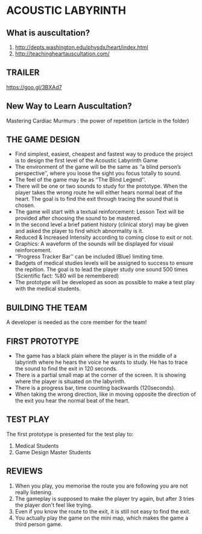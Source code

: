 # ACOUSTIC LABYRINTH


## What is auscultation?

1. http://depts.washington.edu/physdx/heart/index.html
2. http://teachingheartauscultation.com/


## TRAILER

https://goo.gl/3BXAd7


## New Way to Learn Auscultation?

Mastering Cardiac Murmurs : the power of repetition (article in the folder)


## THE GAME DESIGN

* Find simplest, easiest, cheapest and fastest way to produce the project is to design the first level of the Acoustic Labyrinth Game
* The environment of the game will be the same as ‘’a blind person’s perspective’’, where you loose the sight you focus totally to sound.
* The feel of the game may be as ‘’The Blind Legend’’.
* There will be one or two sounds to study for the prototype. When the player takes the wrong route he will either hears normal beat of the heart. The goal is to find the exit through tracing the sound that is chosen.
* The game will start with a textual reinforcement: Lesson Text will be provided after choosing the sound to be mastered.
* In the second level a brief patient history (clinical story) may be given and asked the player to find which abnormality is it.
* Reduced & Increased Intensity according to coming close to exit or not.
* Graphics: A waveform of the sounds will be displayed for visual reinforcement.
* ‘’Progress Tracker Bar’’ can be included (Blue) limiting time.
* Badgets of medical studies levels will be assigned to success to ensure the repition. The goal is to lead the player study one sound 500 times (Scientific fact: %80 will be remembered)
* The prototype will be developed as soon as possible to make a test play with the medical students.


## BUILDING THE TEAM

A developer is needed as the core member for the team!


## FIRST PROTOTYPE

* The game has a black plain where the player is in the middle of a labyrinth where he hears the voice he wants to study. He has to trace the sound to find the exit in 120 seconds.
* There is a partial small map at the corner of the screen. It is showing where the player is situated on the labyrinth.
* There is a progress bar, time counting backwards (120seconds).
* When taking the wrong direction, like in moving opposite the direction of the exit you hear the normal beat of the heart.


## TEST PLAY

The first prototype is presented for the test play to:

1. Medical Students
2. Game Design Master Students


## REVIEWS

1. When you play, you memorise the route you are following you are not really listening.
2. The gameplay is supposed to make the player try again, but after 3 tries the player don't feel like trying.
3. Even if you know the route to the exit, it is still not easy to find the exit.
4. You actually play the game on the mini map, which makes the game a third person game.
